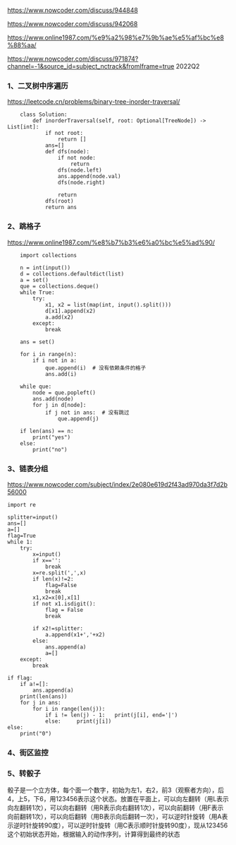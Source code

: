 https://www.nowcoder.com/discuss/944848

https://www.nowcoder.com/discuss/942068

https://www.online1987.com/%e9%a2%98%e7%9b%ae%e5%af%bc%e8%88%aa/

https://www.nowcoder.com/discuss/971874?channel=-1&source_id=subject_nctrack&fromIframe=true   2022Q2

### 1、二叉树中序遍历

https://leetcode.cn/problems/binary-tree-inorder-traversal/

```
    class Solution:
        def inorderTraversal(self, root: Optional[TreeNode]) -> List[int]:
            if not root:
                return []
            ans=[]
            def dfs(node):
                if not node:
                    return 
                dfs(node.left)
                ans.append(node.val)
                dfs(node.right)

                return 
            dfs(root)
            return ans
```

### 2、跳格子

https://www.online1987.com/%e8%b7%b3%e6%a0%bc%e5%ad%90/
```
    import collections

    n = int(input())
    d = collections.defaultdict(list)
    a = set()
    que = collections.deque()
    while True:
        try:
            x1, x2 = list(map(int, input().split()))
            d[x1].append(x2)
            a.add(x2)
        except:
            break

    ans = set()

    for i in range(n):
        if i not in a:
            que.append(i)  # 没有依赖条件的格子
            ans.add(i)

    while que:
        node = que.popleft()
        ans.add(node)
        for j in d[node]:
            if j not in ans:  # 没有跳过
                que.append(j)

    if len(ans) == n:
        print("yes")
    else:
        print("no")
```

### 3、链表分组

https://www.nowcoder.com/subject/index/2e080e619d2f43ad970da3f7d2b56000

```
import re

splitter=input()
ans=[]
a=[]
flag=True
while 1:
    try:
        x=input()
        if x=='':
            break
        x=re.split(',',x)
        if len(x)!=2:
            flag=False
            break
        x1,x2=x[0],x[1]
        if not x1.isdigit():
            flag = False
            break

        if x2!=splitter:
            a.append(x1+','+x2)
        else:
            ans.append(a)
            a=[]
    except:
        break

if flag:
    if a!=[]:
        ans.append(a)
    print(len(ans))
    for j in ans:
        for i in range(len(j)):
            if i != len(j) - 1:   print(j[i], end='|')
            else:     print(j[i])
else:
    print("0")
```

### 4、街区监控

### 5、转骰子

  骰子是一个立方体，每个面一个数字，初始为左1，右2，前3（观察者方向），后4，上5，下6，用123456表示这个状态。放置在平面上，可以向左翻转（用L表示向左翻转1次），可以向右翻转（用R表示向右翻转1次），可以向前翻转（用F表示向前翻转1次），可以向后翻转（用B表示向后翻转一次），可以逆时针旋转（用A表示逆时针旋转90度），可以逆时针旋转（用C表示顺时针旋转90度），现从123456这个初始状态开始，根据输入的动作序列，计算得到最终的状态

